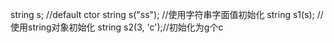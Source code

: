 string s; //default ctor
string s("ss"); //使用字符串字面值初始化
string s1(s); //使用string对象初始化
string s2(3, 'c');//初始化为g个c
